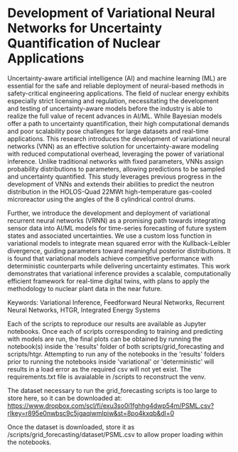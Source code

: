 # Development of Variational Neural Networks for Uncertainty Quantification of Nuclear Applications

Uncertainty-aware artificial intelligence (AI) and machine learning (ML) are essential for the safe
and reliable deployment of neural-based methods in safety-critical engineering applications. The
field of nuclear energy exhibits especially strict licensing and regulation, necessitating the development
and testing of uncertainty-aware models before the industry is able to realize the full value of
recent advances in AI/ML. While Bayesian models offer a path to uncertainty quantification, their
high computational demands and poor scalability pose challenges for large datasets and real-time
applications. This research introduces the development of variational neural networks (VNN) as
an effective solution for uncertainty-aware modeling with reduced computational overhead, leveraging
the power of variational inference. Unlike traditional networks with fixed parameters, VNNs
assign probability distributions to parameters, allowing predictions to be sampled and uncertainty
quantified. This study leverages previous progress in the development of VNNs and extends their
abilities to predict the neutron distribution in the HOLOS-Quad 22MWt high-temperature gas-cooled
microreactor using the angles of the 8 cylindrical control drums.

Further, we introduce the development and deployment of variational recurrent neural networks
(VRNN) as a promising path towards integrating sensor data into AI/ML models for time-series
forecasting of future system states and associated uncertainties. We use a custom loss function in
variational models to integrate mean squared error with the Kullback-Leibler divergence, guiding
parameters toward meaningful posterior distributions. It is found that variational models achieve
competitive performance with deterministic counterparts while delivering uncertainty estimates.
This work demonstrates that variational inference provides a scalable, computationally efficient
framework for real-time digital twins, with plans to apply the methodology to nuclear plant data in
the near future.

Keywords: Variational Inference, Feedforward Neural Networks, Recurrent Neural Networks, HTGR, Integrated Energy Systems

Each of the scripts to reproduce our results are available as Jupyter notebooks. Once each of scripts corresponding to training and predicting with models are run, the final plots can be obtained by running the notebook(s) inside the 'results' folder of both scripts/grid_forecasting and scripts/htgr. Attempting to run any of the notebooks in the 'results' folders prior to running the notebooks inside 'variational' or 'deterministic' will results in a load error as the required csv will not yet exist. The requirements.txt file is avaialable in /scripts to reconstruct the venv.

The dataset necessary to run the grid_forecasting scripts is too large to store here, so it can be downloaded at: https://www.dropbox.com/scl/fi/exu3so0i1fghhg4dwp54m/PSML.csv?rlkey=r895e0nwbsc9c5jgaqiwmlpiw&st=8po4kxqb&dl=0

Once the dataset is downloaded, store it as /scripts/grid_forecasting/dataset/PSML.csv to allow proper loading within the notebooks.
